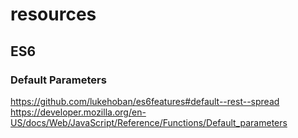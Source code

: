 # resources

## ES6

### Default Parameters

https://github.com/lukehoban/es6features#default--rest--spread
https://developer.mozilla.org/en-US/docs/Web/JavaScript/Reference/Functions/Default_parameters
